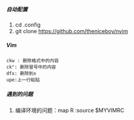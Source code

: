 ##### 自动配置
1. cd .config
2. git clone  https://github.com/theniceboy/nvim

##### Vim

```scipt
ckw : 删除格式中的内容
ck": 删除冒号中的内容
dfx: 删除到x
upe:上一行粘贴

```

##### 遇到的问题

1. 编译环境的问题：map R :source $MYVIMRC